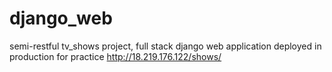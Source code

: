 # django_web 
semi-restful tv_shows project, full stack django web application deployed in production for practice
http://18.219.176.122/shows/
